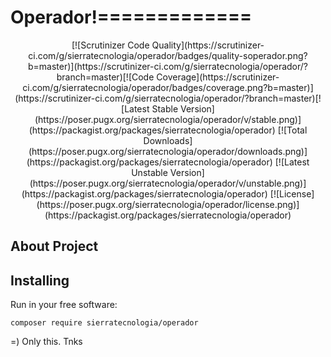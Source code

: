 
# Operador!=============
                                                 

<p align="center">
[![Scrutinizer Code Quality](https://scrutinizer-ci.com/g/sierratecnologia/operador/badges/quality-soperador.png?b=master)](https://scrutinizer-ci.com/g/sierratecnologia/operador/?branch=master)[![Code Coverage](https://scrutinizer-ci.com/g/sierratecnologia/operador/badges/coverage.png?b=master)](https://scrutinizer-ci.com/g/sierratecnologia/operador/?branch=master)[![Latest Stable Version](https://poser.pugx.org/sierratecnologia/operador/v/stable.png)](https://packagist.org/packages/sierratecnologia/operador) [![Total Downloads](https://poser.pugx.org/sierratecnologia/operador/downloads.png)](https://packagist.org/packages/sierratecnologia/operador) [![Latest Unstable Version](https://poser.pugx.org/sierratecnologia/operador/v/unstable.png)](https://packagist.org/packages/sierratecnologia/operador) [![License](https://poser.pugx.org/sierratecnologia/operador/license.png)](https://packagist.org/packages/sierratecnologia/operador)
</p>

## About Project

## Installing

Run in your free software:

```
composer require sierratecnologia/operador
```

=) Only this. Tnks